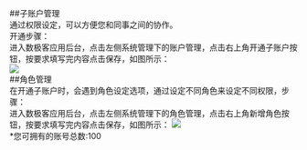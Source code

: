 ##子账户管理  
通过权限设定，可以方便您和同事之间的协作。  
开通步骤：  
 进入数极客应用后台，点击左侧系统管理下的账户管理，点击右上角开通子账户按钮，按要求填写完内容点击保存，如图所示：  
 ![](http://www.shujike.com/images/h5/zizhanghu.png)   
##角色管理  
 在开通子账户时，会遇到角色设定选项，通过设定不同角色来设定不同权限，步骤：  
 进入数极客应用后台，点击左侧系统管理下的角色管理，点击右上角新增角色按钮，按要求填写完内容点击保存，如图所示： 
  ![](http://www.shujike.com/images/h5/jiaose.png)   
  *您可拥有的账号总数:100
  
